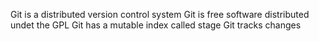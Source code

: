 Git is a distributed version control system
Git is free software distributed undet the GPL
Git has a mutable index called stage
Git tracks changes
